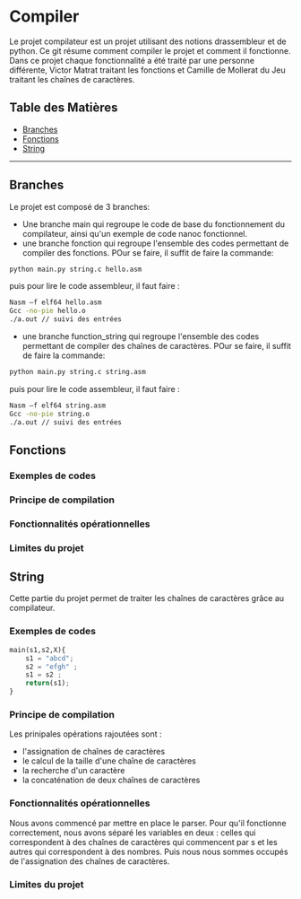 # Compiler

Le projet compilateur est un projet utilisant des notions drassembleur et de python. 
Ce git résume comment compiler le projet et comment il fonctionne.
Dans ce projet chaque fonctionnalité a été traité par une personne différente, Victor Matrat traitant les fonctions et Camille de Mollerat du Jeu traitant les chaînes de caractères. 


## Table des Matières

- [Branches](#branches)
- [Fonctions](#fonctions)
- [String](#string)

-------------------------------------------------------------------------------------------------------------------------------------

## Branches

Le projet est composé de 3 branches: 
- Une branche main qui regroupe le code de base du fonctionnement du compilateur, ainsi qu'un exemple de code nanoc fonctionnel.
- une branche fonction qui regroupe l'ensemble des codes permettant de compiler des fonctions. POur se faire, il suffit de faire la commande:
```bash
python main.py string.c hello.asm
```
puis pour lire le code assembleur, il faut faire :
```bash
Nasm –f elf64 hello.asm 
Gcc -no-pie hello.o
./a.out // suivi des entrées
```
- une branche function_string qui regroupe l'ensemble des codes permettant de compiler des chaînes de caractères. POur se faire, il suffit de faire la commande:
```bash
python main.py string.c string.asm
```
puis pour lire le code assembleur, il faut faire :
```bash
Nasm –f elf64 string.asm 
Gcc -no-pie string.o
./a.out // suivi des entrées
```


## Fonctions

### Exemples de codes
### Principe de compilation
### Fonctionnalités opérationnelles
### Limites du projet

  

## String

Cette partie du projet permet de traiter les chaînes de caractères grâce au compilateur.

### Exemples de codes
```python
main(s1,s2,X){
    s1 = "abcd";
    s2 = "efgh" ;
    s1 = s2 ;
    return(s1);
}
```
### Principe de compilation

Les prinipales opérations rajoutées sont : 
- l'assignation de chaînes de caractères
- le calcul de la taille d'une chaîne de caractères
- la recherche d'un caractère
- la concaténation de deux chaînes de caractères

### Fonctionnalités opérationnelles

Nous avons commencé par mettre en place le parser. Pour qu'il fonctionne correctement, nous avons séparé les variables en deux : celles qui correspondent à des chaînes de caractères qui commencent par s et les autres qui correspondent à des nombres. 
Puis nous nous sommes occupés de l'assignation des chaînes de caractères. 

### Limites du projet

